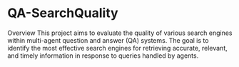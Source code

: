 # QA-SearchQuality

Overview
This project aims to evaluate the quality of various search engines within multi-agent question and answer (QA) systems. The goal is to identify the most effective search engines for retrieving accurate, relevant, and timely information in response to queries handled by agents.
